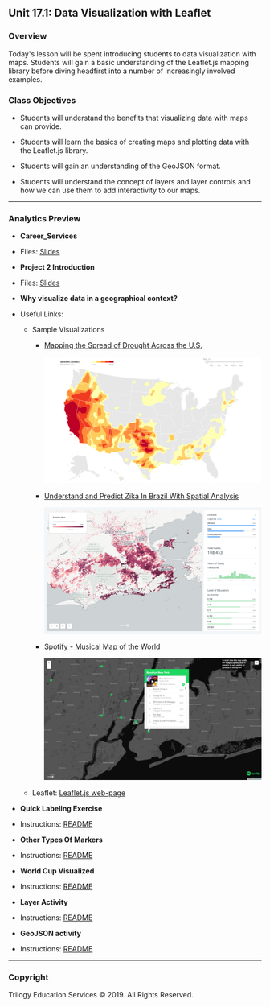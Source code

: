 ## Unit 17.1: Data Visualization with Leaflet

### Overview

Today's lesson will be spent introducing students to data visualization with maps. Students will gain a basic understanding of the Leaflet.js mapping library before diving headfirst into a number of increasingly involved examples.

### Class Objectives

* Students will understand the benefits that visualizing data with maps can provide.

* Students will learn the basics of creating maps and plotting data with the Leaflet.js library.

* Students will gain an understanding of the GeoJSON format.

* Students will understand the concept of layers and layer controls and how we can use them to add interactivity to our maps.

- - -

### Analytics Preview

* **Career_Services**
* Files: [Slides](../../Supplimentary-Material/Career-Services.pdf)

* **Project 2 Introduction**
* Files: [Slides](../../19-Project-2/data-18-1-project-2.pdf)

* **Why visualize data in a geographical context?**
* Useful Links:

  * Sample Visualizations
    * [Mapping the Spread of Drought Across the U.S.](https://www.nytimes.com/interactive/2014/upshot/mapping-the-spread-of-drought-across-the-us.html?_r=0)

        ![Map of Drought](Images/01-Drought.png)

    * [Understand and Predict Zika In Brazil With Spatial Analysis](https://carto.com/blog/understand-and-predict-zika-in-brazil)

        ![Zika Prevention Map](Images/02-Zika.png)

    * [Spotify - Musical Map of the World](https://insights.spotify.com/us/2016/12/07/musical-map-of-the-world-2-0/)

        ![Spotify Music Map](Images/03-Spotify.png)
  
  * Leaflet: [Leaflet.js web-page](http://leafletjs.com/)
  
* **Quick Labeling Exercise**
* Instructions: [README](Activities/03-Stu_City_Markers/README.md)

* **Other Types Of Markers**
* Instructions: [README](Activities/05-Stu_Other_Markers/README.md)

* **World Cup Visualized**
* Instructions: [README](Activities/07-Stu_Country_World_Cup/README.md)

* **Layer Activity**
* Instructions: [README](Activities/09-Stu_City_Population_Layers/README.md)

* **GeoJSON activity**
* Instructions: [README](Activities/10-Stu_Geo-Json/README.md)

- - -

### Copyright

Trilogy Education Services © 2019. All Rights Reserved.
